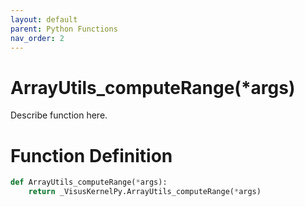 ```yaml
---
layout: default
parent: Python Functions
nav_order: 2
---
```


# ArrayUtils_computeRange(*args)

Describe function here.

# Function Definition

```python
def ArrayUtils_computeRange(*args):
    return _VisusKernelPy.ArrayUtils_computeRange(*args)
```